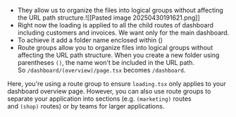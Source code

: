- They allow us to organize the files into logical groups without affecting the URL path structure.![[Pasted image 20250430191621.png]]
- Right now the loading is applied to all the child routes of dashboard including customers and invoices. We want only for the main dashboard.
- To achieve it add a folder name enclosed within ()
- Route groups allow you to organize files into logical groups without affecting the URL path structure. When you create a new folder using parentheses `()`, the name won't be included in the URL path. So `/dashboard/(overview)/page.tsx` becomes `/dashboard`.

Here, you're using a route group to ensure `loading.tsx` only applies to your dashboard overview page. However, you can also use route groups to separate your application into sections (e.g. `(marketing)` routes and `(shop)` routes) or by teams for larger applications.
